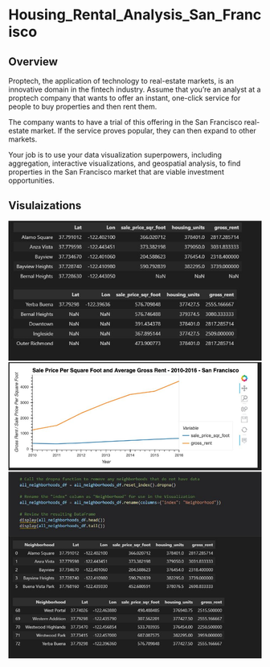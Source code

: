 # Housing_Rental_Analysis_San_Francisco


## Overview

Proptech, the application of technology to real-estate markets, is an innovative domain in the fintech industry. Assume that you’re an analyst at a proptech company that wants to offer an instant, one-click service for people to buy properties and then rent them. 

The company wants to have a trial of this offering in the San Francisco real-estate market. If the service proves popular, they can then expand to other markets.

Your job is to use your data visualization superpowers, including aggregation, interactive visualizations, and geospatial analysis, to find properties in the San Francisco market that are viable investment opportunities.


## Visulaizations


![Example 1](AA.JPG)
![Example 2](AB.JPG)
![Example 3](AC.JPG)

